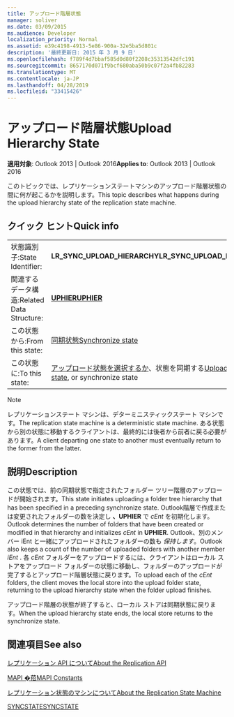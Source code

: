 ```yaml
---
title: アップロード階層状態
manager: soliver
ms.date: 03/09/2015
ms.audience: Developer
localization_priority: Normal
ms.assetid: e39c4198-4913-5e86-900a-32e5ba5d801c
description: '最終更新日: 2015 年 3 月 9 日'
ms.openlocfilehash: f789f4d7bbaf585d0d80f2208c35313542dfc191
ms.sourcegitcommit: 8657170d071f9bcf680aba50b9c07f2a4fb82283
ms.translationtype: MT
ms.contentlocale: ja-JP
ms.lasthandoff: 04/28/2019
ms.locfileid: "33415426"
---
```

# <a name="upload-hierarchy-state"></a><span data-ttu-id="6cfdc-103">アップロード階層状態</span><span class="sxs-lookup"><span data-stu-id="6cfdc-103">Upload Hierarchy State</span></span>

  
  
<span data-ttu-id="6cfdc-104">**適用対象**: Outlook 2013 | Outlook 2016</span><span class="sxs-lookup"><span data-stu-id="6cfdc-104">**Applies to**: Outlook 2013 | Outlook 2016</span></span> 
  
 <span data-ttu-id="6cfdc-105">このトピックでは、レプリケーションステートマシンのアップロード階層状態の間に何が起こるかを説明します。</span><span class="sxs-lookup"><span data-stu-id="6cfdc-105">This topic describes what happens during the upload hierarchy state of the replication state machine.</span></span> 
  
## <a name="quick-info"></a><span data-ttu-id="6cfdc-106">クイック ヒント</span><span class="sxs-lookup"><span data-stu-id="6cfdc-106">Quick info</span></span>

|||
|:-----|:-----|
|<span data-ttu-id="6cfdc-107">状態識別子:</span><span class="sxs-lookup"><span data-stu-id="6cfdc-107">State Identifier:</span></span>  <br/> |<span data-ttu-id="6cfdc-108">**LR_SYNC_UPLOAD_HIERARCHY**</span><span class="sxs-lookup"><span data-stu-id="6cfdc-108">**LR_SYNC_UPLOAD_HIERARCHY**</span></span> <br/> |
|<span data-ttu-id="6cfdc-109">関連するデータ構造:</span><span class="sxs-lookup"><span data-stu-id="6cfdc-109">Related Data Structure:</span></span>  <br/> |<span data-ttu-id="6cfdc-110">**[UPHIER](uphier.md)**</span><span class="sxs-lookup"><span data-stu-id="6cfdc-110">**[UPHIER](uphier.md)**</span></span> <br/> |
|<span data-ttu-id="6cfdc-111">この状態から:</span><span class="sxs-lookup"><span data-stu-id="6cfdc-111">From this state:</span></span>  <br/> |[<span data-ttu-id="6cfdc-112">同期状態</span><span class="sxs-lookup"><span data-stu-id="6cfdc-112">Synchronize state</span></span>](synchronize-state.md) <br/> |
|<span data-ttu-id="6cfdc-113">この状態に:</span><span class="sxs-lookup"><span data-stu-id="6cfdc-113">To this state:</span></span>  <br/> |<span data-ttu-id="6cfdc-114">[アップロード状態を選択するか](upload-folder-state.md)、状態を同期する</span><span class="sxs-lookup"><span data-stu-id="6cfdc-114">[Upload folder state](upload-folder-state.md), or synchronize state</span></span>  <br/> |
   
> [!NOTE]
> <span data-ttu-id="6cfdc-115">レプリケーションステート マシンは、デターミニスティックステート マシンです。</span><span class="sxs-lookup"><span data-stu-id="6cfdc-115">The replication state machine is a deterministic state machine.</span></span> <span data-ttu-id="6cfdc-116">ある状態から別の状態に移動するクライアントは、最終的には後者から前者に戻る必要があります。</span><span class="sxs-lookup"><span data-stu-id="6cfdc-116">A client departing one state to another must eventually return to the former from the latter.</span></span> 
  
## <a name="description"></a><span data-ttu-id="6cfdc-117">説明</span><span class="sxs-lookup"><span data-stu-id="6cfdc-117">Description</span></span>

<span data-ttu-id="6cfdc-118">この状態では、前の同期状態で指定されたフォルダー ツリー階層のアップロードが開始されます。</span><span class="sxs-lookup"><span data-stu-id="6cfdc-118">This state initiates uploading a folder tree hierarchy that has been specified in a preceding synchronize state.</span></span> <span data-ttu-id="6cfdc-119">Outlook階層で作成または変更されたフォルダーの数を決定し **、UPHIER** で *cEnt* を初期化します。</span><span class="sxs-lookup"><span data-stu-id="6cfdc-119">Outlook determines the number of folders that have been created or modified in that hierarchy and initializes  *cEnt*  in **UPHIER**.</span></span> <span data-ttu-id="6cfdc-120">Outlook、別のメンバー iEnt と一緒にアップロードされたフォルダーの数も *保持します*。</span><span class="sxs-lookup"><span data-stu-id="6cfdc-120">Outlook also keeps a count of the number of uploaded folders with another member  *iEnt*  .</span></span> <span data-ttu-id="6cfdc-121">各  *cEnt*  フォルダーをアップロードするには、クライアントはローカル ストアをアップロード フォルダーの状態に移動し、フォルダーのアップロードが完了するとアップロード階層状態に戻ります。</span><span class="sxs-lookup"><span data-stu-id="6cfdc-121">To upload each of the  *cEnt*  folders, the client moves the local store into the upload folder state, returning to the upload hierarchy state when the folder upload finishes.</span></span> 
  
<span data-ttu-id="6cfdc-122">アップロード階層の状態が終了すると、ローカル ストアは同期状態に戻ります。</span><span class="sxs-lookup"><span data-stu-id="6cfdc-122">When the upload hierarchy state ends, the local store returns to the synchronize state.</span></span>
  
## <a name="see-also"></a><span data-ttu-id="6cfdc-123">関連項目</span><span class="sxs-lookup"><span data-stu-id="6cfdc-123">See also</span></span>



[<span data-ttu-id="6cfdc-124">レプリケーション API について</span><span class="sxs-lookup"><span data-stu-id="6cfdc-124">About the Replication API</span></span>](about-the-replication-api.md)
  
[<span data-ttu-id="6cfdc-125">MAPI �萔</span><span class="sxs-lookup"><span data-stu-id="6cfdc-125">MAPI Constants</span></span>](mapi-constants.md)
  
[<span data-ttu-id="6cfdc-126">レプリケーション状態のマシンについて</span><span class="sxs-lookup"><span data-stu-id="6cfdc-126">About the Replication State Machine</span></span>](about-the-replication-state-machine.md)
  
[<span data-ttu-id="6cfdc-127">SYNCSTATE</span><span class="sxs-lookup"><span data-stu-id="6cfdc-127">SYNCSTATE</span></span>](syncstate.md)

